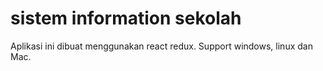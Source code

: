 # sistem information sekolah

Aplikasi ini dibuat menggunakan react redux. Support windows, linux dan Mac.
